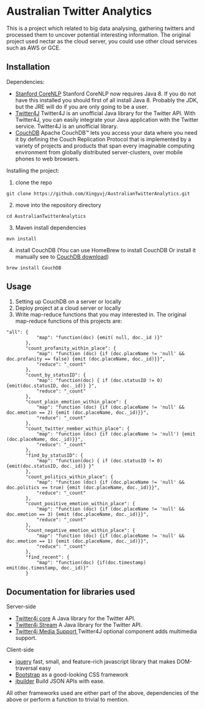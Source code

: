 # Australian Twitter Analytics
This is a project which related to big data analysing, gathering twitters and processed them to uncover potential interesting information. The original project used nectar as the cloud server, you could use other cloud services such as AWS or GCE.

## Installation

Dependencies:
- [Stanford CoreNLP](http://stanfordnlp.github.io/CoreNLP/download.html)
Stanford CoreNLP now requires Java 8. If you do not have this installed you should first of all install Java 8. Probably the JDK, but the JRE will do if you are only going to be a user.
- [Twitter4J](http://twitter4j.org/en/index.html)
Twitter4J is an unofficial Java library for the Twitter API. With Twitter4J, you can easily integrate your Java application with the Twitter service. Twitter4J is an unofficial library.
- [CouchDB](http://couchdb.apache.org/)
Apache CouchDB™ lets you access your data where you need it by defining the Couch Replication Protocol that is implemented by a variety of projects and products that span every imaginable computing environment from globally distributed server-clusters, over mobile phones to web browsers.

Installing the project:

1. clone the repo
```
git clone https://github.com/Xingyuj/AustralianTwitterAnalytics.git
```
2. move into the repository directory
```
cd AustralianTwitterAnalytics
```
3. Maven install dependencies
```
mvn install
```
4. install CouchDB
(You can use HomeBrew to install CouchDB Or install it manually see to [CouchDB download](http://docs.couchdb.org/en/2.0.0/install/index.html))
```
brew install CouchDB
```

## Usage

1. Setting up CouchDB on a server or locally
2. Deploy project at a cloud server or locally
3. Write map-reduce functions that you may interested in.
The original map-reduce functions of this projects are:
```
"all": {
           "map": "function(doc) {emit( null, doc._id )}"
       },
       "count_profanity_within_place": {
           "map": "function (doc) {if (doc.placeName != 'null' && doc.profanity == false) {emit (doc.placeName, doc._id)}}",
           "reduce": "_count"
       },
       "count_by_statusID": {
           "map": "function(doc) { if (doc.statusID != 0) {emit(doc.statusID, doc._id)} }",
           "reduce": "_count"
       },
       "count_plain_emotion_within_place": {
           "map": "function (doc) {if (doc.placeName != 'null' && doc.emotion == 2) {emit (doc.placeName, doc._id)}}",
           "reduce": "_count"
       },
       "count_twitter_nember_within_place": {
           "map": "function (doc) {if (doc.placeName != 'null') {emit (doc.placeName, doc._id)}}",
           "reduce": "_count"
       },
       "find_by_statusID": {
           "map": "function(doc) { if (doc.statusID != 0) {emit(doc.statusID, doc._id)} }"
       },
       "count_politics_within_place": {
           "map": "function (doc) {if (doc.placeName != 'null' && doc.politics == true) {emit (doc.placeName, doc._id)}}",
           "reduce": "_count"
       },
       "count_positive_emotion_within_place": {
           "map": "function (doc) {if (doc.placeName != 'null' && doc.emotion == 3) {emit (doc.placeName, doc._id)}}",
           "reduce": "_count"
       },
       "count_negative_emotion_within_place": {
           "map": "function (doc) {if (doc.placeName != 'null' && doc.emotion == 1) {emit (doc.placeName, doc._id)}}",
           "reduce": "_count"
       },
       "find_recent": {
           "map": "function(doc) {if(doc.timestamp) emit(doc.timestamp, doc._id)}"
       }
```


## Documentation for libraries used
Server-side

- [Twitter4j core](https://mvnrepository.com/artifact/org.twitter4j/twitter4j-core)  A Java library for the Twitter API.
- [Twitter4j Stream](https://mvnrepository.com/artifact/org.twitter4j/twitter4j-stream)  A Java library for the Twitter API.
- [Twitter4j Media Support ](https://mvnrepository.com/artifact/org.twitter4j/twitter4j-media-support/4.0.4)Twitter4J optional component adds multimedia support.

Client-side

- [jquery](http://jquery.com/) fast, small, and feature-rich javascript library that makes DOM-traversal easy
- [Bootstrap](http://getbootstrap.com/) as a good-looking CSS framework
- [jbuilder](https://github.com/rails/jbuilder) Build JSON APIs with ease.

All other frameworks used are either part of the above, dependencies of the above or perform a function to trivial to mention.
